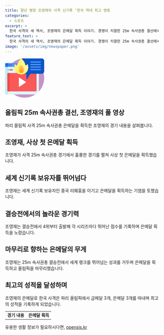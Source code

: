 ```yaml
---
title: 말년 병장 조영재의 사격 신기록 ‘한국 역대 최고 명중
categories:
  - 스포츠
excerpt: >
  한국 사격의 새 역사, 조영재의 은메달 획득 이야기. 경쟁이 치열한 25m 속사권총 결선에서 조영재는 세계 랭킹 37위에 불과했지만, 뜻밖의 메달 획득으로 한국 사격에 새 역사를 썼다. 세계 신기록 보유자에게 밀리며 은메달을 획득한 그의 열정과 노력이 돋보인다. 만기 전역을 한 달 앞두고 이룬 올림픽 출전은 그의 군 복무로의 마지막 예측불가능한 성과였다. 한국 사격팀은 이 은메달로 역대 최고 성적을 달성했다.
feature_text: >
  한국 사격의 새 역사, 조영재의 은메달 획득 이야기. 경쟁이 치열한 25m 속사권총 결선에서 조영재는 세계 랭킹 37위에 불과했지만, 뜻밖의 메달 획득으로 한국 사격에 새 역사를 썼다. 세계 신기록 보유자에게 밀리며 은메달을 획득한 그의 열정과 노력이 돋보인다. 만기 전역을 한 달 앞두고 이룬 올림픽 출전은 그의 군 복무로의 마지막 예측불가능한 성과였다. 한국 사격팀은 이 은메달로 역대 최고 성적을 달성했다.
image: '/assets/img/newspaper.png'
---
```


<p><img src="/assets/img/news.png" alt="rentncar 속보" /></p>

<h2 data-ke-size="size26">올림픽 25m 속사권총 결선, 조영재의 풀 영상</h2>

<p data-ke-size="size16">파리 올림픽 사격 25m 속사권총 은메달을 획득한 조영재의 경기 내용을 살펴봅니다.</p>

<h2>조영재, 사상 첫 은메달 획득</h2>

<p data-ke-size="size16">조영재가 사격 25m 속사권총 경기에서 훌륭한 경기를 펼쳐 사상 첫 은메달을 획득했습니다.</p>

<h2>세계 신기록 보유자를 뛰어넘다</h2>

<p data-ke-size="size16">조영재는 세계 신기록 보유자인 중국 리웨훙을 이기고 은메달을 획득하는 기염을 토했습니다.</p>

<h2>결승전에서의 놀라운 경기력</h2>

<p data-ke-size="size16">조영재는 결승전에서 4위부터 출발해 각 시리즈마다 뛰어난 점수를 기록하며 은메달 획득을 노렸습니다.</p>

<h2>마무리로 향하는 은메달의 무게</h2>

<p data-ke-size="size16">조영재는 25m 속사권총 결승전에서 세계 랭크를 뛰어넘는 성과를 거두며 은메달을 획득하고 올림픽을 마무리했습니다.</p>

<h2>최고의 성적을 달성하며</h2>

<p data-ke-size="size16">조영재의 은메달로 한국 사격은 파리 올림픽에서 금메달 3개, 은메달 3개를 따내며 최고의 성적을 기록하게 되었습니다.</p>

<table>
    <tr>
        <td style="text-align: center; height: 17px;"><b>경기 내용</b></td>
        <td style="text-align: center; height: 17px;"><b>은메달 획득</b></td>
    </tr>
</table>
유용한 생활 정보가 필요하시다면, <a href="https://opensis.kr" rel="dofollow">opensis.kr</a>


